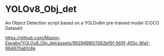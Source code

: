 # YOLOv8_Obj_det
An Object Detection script based on a YOLOv8m pre-trained model (COCO Dataset)




https://github.com/Mazen-Elaraby/YOLOv8_Obj_det/assets/99294980/1562bf5f-565f-455c-8fa1-964670abfc8e


